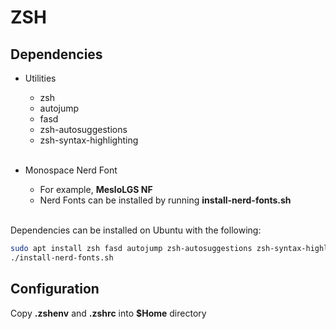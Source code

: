 # ZSH

## Dependencies

- Utilities

  - zsh
  - autojump
  - fasd
  - zsh-autosuggestions
  - zsh-syntax-highlighting
    <br><br>

- Monospace Nerd Font

  - For example, **MesloLGS NF**
  - Nerd Fonts can be installed by running **install-nerd-fonts.sh**
    <br><br>

Dependencies can be installed on Ubuntu with the following:

```bash
sudo apt install zsh fasd autojump zsh-autosuggestions zsh-syntax-highlighting
./install-nerd-fonts.sh
```

## Configuration

Copy **.zshenv** and **.zshrc** into **$Home** directory
